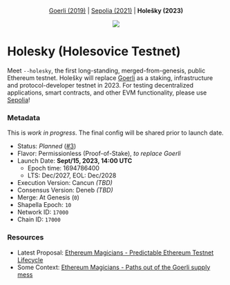 <p align="center"><a href="https://github.com/eth-clients/goerli">Goerli (2019)</a> | <a href="https://github.com/eth-clients/sepolia">Sepolia (2021)</a> | <strong>Holešky (2023)</strong></p>
<p align="center"><img src="./assets/holesovice.png" /></p>

# Holesky (Holesovice Testnet)

Meet `--holesky`, the first long-standing, merged-from-genesis, public Ethereum testnet. Holešky will replace <a href="https://github.com/eth-clients/goerli">Goerli</a> as a staking, infrastructure and protocol-developer testnet in 2023. For testing decentralized applications, smart contracts, and other EVM functionality, please use <a href="https://github.com/eth-clients/sepolia">Sepolia</a>!

### Metadata

This is _work in progress_. The final config will be shared prior to launch date.

* Status: _Planned_ ([#3](https://github.com/eth-clients/holesky/issues/3))
* Flavor: Permissionless (Proof-of-Stake), _to replace Goerli_
* Launch Date: **Sept/15, 2023, 14:00 UTC**
  * Epoch time: 1694786400
  * LTS: Dec/2027, EOL: Dec/2028
* Execution Version: Cancun _(TBD)_
* Consensus Version: Deneb _(TBD)_
* Merge: At Genesis (`0`)
* Shapella Epoch: `10`
* Network ID: `17000`
* Chain ID: `17000`

### Resources

* Latest Proposal: [Ethereum Magicians - Predictable Ethereum Testnet Lifecycle](https://ethereum-magicians.org/t/proposal-predictable-ethereum-testnet-lifecycle/11575)
* Some Context: [Ethereum Magicians - Paths out of the Goerli supply mess](https://ethereum-magicians.org/t/testnet-workgroup-paths-out-of-the-goerli-supply-mess/11453)
